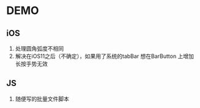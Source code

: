 # DEMO

## iOS  
1. 处理圆角弧度不相同 
2. 解决在iOS11之后（不确定），如果用了系统的tabBar 想在BarButton 上增加长按手势无效 

## JS 
1. 随便写的批量文件脚本 
